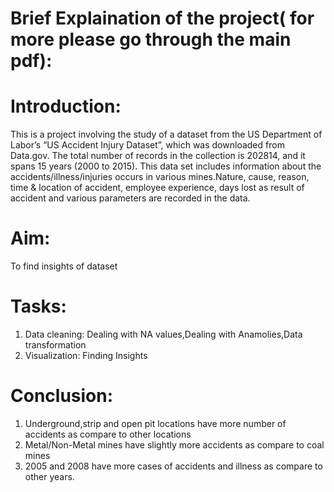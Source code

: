 # Brief Explaination of the project( for more please go through the main pdf):

# Introduction: 

This is a project involving the study of a dataset from the US Department of Labor’s “US Accident Injury Dataset”,
which was downloaded from Data.gov. The total number of records in the collection is 202814, and it spans 15 years (2000 to 2015). 
This data set includes information about the accidents/illness/injuries occurs in various mines.Nature, cause, reason, 
time & location of accident, employee experience, days lost as result of accident and various parameters are recorded in the data.

# Aim:

To find insights of dataset

# Tasks:

1) Data cleaning:
   Dealing with NA values,Dealing with Anamolies,Data transformation
2) Visualization:
   Finding Insights

# Conclusion:

1) Underground,strip and open pit locations have more number of accidents as compare to other locations
2) Metal/Non-Metal mines have slightly more accidents as compare to coal mines
3) 2005 and 2008 have more cases of accidents and illness as compare to other years.

